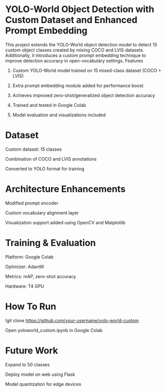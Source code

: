 # YOLO-World Object Detection with Custom Dataset and Enhanced Prompt Embedding
This project extends the YOLO-World object detection model to detect 15 custom object classes created by mixing COCO and LVIS datasets. Additionally, it introduces a custom prompt embedding technique to improve detection accuracy in open-vocabulary settings.
Features
1. Custom YOLO-World model trained on 15 mixed-class dataset (COCO + LVIS)

2. Extra prompt embedding module added for performance boost

3. Achieves improved zero-shot/generalized object detection accuracy

4. Trained and tested in Google Colab

5. Model evaluation and visualizations included

# Dataset
Custom dataset: 15 classes

Combination of COCO and LVIS annotations

Converted to YOLO format for training

# Architecture Enhancements
Modified prompt encoder

Custom vocabulary alignment layer

Visualization support added using OpenCV and Matplotlib

# Training & Evaluation

Platform: Google Colab

Optimizer: AdamW

Metrics: mAP, zero-shot accuracy

Hardware: T4 GPU

# How To Run

!git clone https://github.com/your-username/yolo-world-custom

Open yoloworld_custom.ipynb in Google Colab

# Future Work

Expand to 50 classes

Deploy model on web using Flask

Model quantization for edge devices

